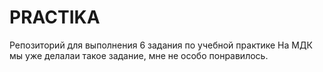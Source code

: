 # PRACTIKA
Репозиторий для выполнения 6 задания по учебной практике
На МДК мы уже делалаи такое задание, мне не особо понравилось.
